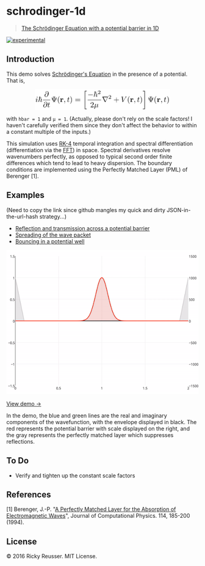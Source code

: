 # schrodinger-1d

> [The Schrödinger Equation with a potential barrier in 1D](http://demos.rickyreusser.com/schrodinger-equation-1d/)

[![experimental][stability-experimental]][stability-url]
<!--[![Build Status][travis-image]][travis-url]-->
<!--[![npm version][npm-image]][npm-url]-->
<!--[![Dependency Status][david-dm-image]][david-dm-url]-->
<!--[![Semistandard Style][semistandard-image]][semistandard-url]-->


## Introduction

This demo solves [Schrödinger's Equation](https://en.wikipedia.org/wiki/Schr%C3%B6dinger_equation) in the presence of a potential. That is, <p align="center"><img alt="i&bsol;hbar &lcub;&bsol;frac &lcub;&bsol;partial &rcub;&lcub;&bsol;partial t&rcub;&rcub;&bsol;Psi &lpar;&bsol;mathbf &lcub;r&rcub; &comma;t&rpar;&equals;&bsol;left&lsqb;&lcub;&bsol;frac &lcub;-&bsol;hbar &Hat;&lcub;2&rcub;&rcub;&lcub;2&bsol;mu &rcub;&rcub;&bsol;nabla &Hat;&lcub;2&rcub;&plus;V&lpar;&bsol;mathbf &lcub;r&rcub; &comma;t&rpar;&bsol;right&rsqb;&bsol;Psi &lpar;&bsol;mathbf &lcub;r&rcub; &comma;t&rpar;" valign="middle" src="images/ihbar-frac-partial-partial-tpsi-mathbf-r-tlef-d4cf84b0b7.png" width="356.5" height="55"></p> with `hbar = 1` and `µ = 1`. (Actually, please don't rely on the scale factors! I haven't carefully verified them since they don't affect the behavior to within a constant multiple of the inputs.)

This simulation uses [RK-4](https://github.com/scijs/ode-rk4) temporal integration and spectral differentiation (differentiation via the [FFT](https://github.com/scijs/ndarray-fft)) in space. Spectral derivatives resolve wavenumbers perfectly, as opposed to typical second order finite differences which tend to lead to heavy dispersion. The boundary conditions are implemented using the Perfectly Matched Layer (PML) of Berenger [1].

## Examples

(Need to copy the link since github mangles my quick and dirty JSON-in-the-url-hash strategy...)

- [Reflection and transmission across a potential barrier](http://demos.rickyreusser.com/schrodinger-equation-1d/#{"pulse":{"center":0.5,"width":0.1,"magnitude":1,"wavenumber":200},"pulse2":{"center":1.5,"width":0.1,"magnitude":0,"wavenumber":-200},"pml":{"width":0.05,"exponent":1,"gamma":1.5707963267948966},"integration":{"dt":0.0000991,"stepsPerIter":5,"method":"rk4"},"potential":{"width":0.1,"magnitude":1000,"inverted":false,"center":1,"exponent":2}})
- [Spreading of the wave packet](http://demos.rickyreusser.com/schrodinger-equation-1d/#{"pulse":{"center":0.5,"width":0.016,"magnitude":1,"wavenumber":400},"pulse2":{"center":1.5,"width":0.018,"magnitude":0,"wavenumber":400},"pml":{"width":0.05,"exponent":1,"gamma":1.5707963267948966},"integration":{"dt":0.0000991,"stepsPerIter":3,"method":"rk4"},"potential":{"width":0.1,"magnitude":0,"inverted":false,"center":1,"exponent":1.98}})
- [Bouncing in a potential well](http://demos.rickyreusser.com/schrodinger-equation-1d/#{"pulse":{"center":1,"width":0.058,"magnitude":1,"wavenumber":202},"pulse2":{"center":1.5,"width":0.018,"magnitude":0,"wavenumber":400},"pml":{"width":0.05,"exponent":1,"gamma":1.5707963267948966},"integration":{"dt":0.0000991,"stepsPerIter":10,"method":"rk4"},"potential":{"width":0.7,"magnitude":2500,"inverted":true,"center":1,"exponent":50}})

<p align="center">
  <a href="http://demos.rickyreusser.com/schrodinger-equation-1d/">
    <img src="images/sample.gif" alt="Reflection and transmission from a potential barrier">
  </a>
</p>

[View demo →](http://demos.rickyreusser.com/schrodinger-equation-1d/)

In the demo, the blue and green lines are the real and imaginary components of the wavefunction, with the envelope displayed in black. The red represents the potential barrier with scale displayed on the right, and the gray represents the perfectly matched layer which suppresses reflections.

## To Do

- Verify and tighten up the constant scale factors

## References

[1] Berenger, J.-P. "[A Perfectly Matched Layer for the Absorption of Electromagnetic Waves](http://web.stanford.edu/class/ee256/Berenger1994.pdf)", Journal of Computational Physics. 114, 185-200 (1994).

## License

&copy; 2016 Ricky Reusser. MIT License.




<!-- BADGES -->

[travis-image]: https://travis-ci.org/rreusser/schrodinger-1d.svg?branch=master
[travis-url]: https://travis-ci.org//schrodinger-1d

[npm-image]: https://badge.fury.io/js/schrodinger-1d.svg
[npm-url]: https://npmjs.org/package/schrodinger-1d

[david-dm-image]: https://david-dm.org/rreusser/schrodinger-1d.svg?theme=shields.io
[david-dm-url]: https://david-dm.org/rreusser/schrodinger-1d

[semistandard-image]: https://img.shields.io/badge/code%20style-semistandard-brightgreen.svg?style=flat-square
[semistandard-url]: https://github.com/Flet/semistandard

<!-- see stability badges at: https://github.com/badges/stability-badges -->
[stability-url]: https://github.com/badges/stability-badges
[stability-deprecated]: http://badges.github.io/stability-badges/dist/deprecated.svg
[stability-experimental]: http://badges.github.io/stability-badges/dist/experimental.svg
[stability-unstable]: http://badges.github.io/stability-badges/dist/unstable.svg
[stability-stable]: http://badges.github.io/stability-badges/dist/stable.svg
[stability-frozen]: http://badges.github.io/stability-badges/dist/frozen.svg
[stability-locked]: http://badges.github.io/stability-badges/dist/locked.svg
